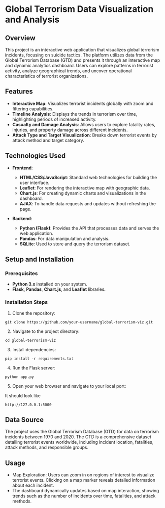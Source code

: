 # Global Terrorism Data Visualization and Analysis

## Overview
This project is an interactive web application that visualizes global terrorism incidents, focusing on suicide tactics. The platform utilizes data from the Global Terrorism Database (GTD) and presents it through an interactive map and dynamic analytics dashboard. Users can explore patterns in terrorist activity, analyze geographical trends, and uncover operational characteristics of terrorist organizations.

## Features
- **Interactive Map**: Visualizes terrorist incidents globally with zoom and filtering capabilities.
- **Timeline Analysis**: Displays the trends in terrorism over time, highlighting periods of increased activity.
- **Casualty and Damage Analysis**: Allows users to explore fatality rates, injuries, and property damage across different incidents.
- **Attack Type and Target Visualization**: Breaks down terrorist events by attack method and target category.

## Technologies Used
- **Frontend**:
  - **HTML/CSS/JavaScript**: Standard web technologies for building the user interface.
  - **Leaflet**: For rendering the interactive map with geographic data.
  - **Chart.js**: For creating dynamic charts and visualizations in the dashboard.
  - **AJAX**: To handle data requests and updates without refreshing the page.
  
- **Backend**:
  - **Python (Flask)**: Provides the API that processes data and serves the web application.
  - **Pandas**: For data manipulation and analysis.
  - **SQLite**: Used to store and query the terrorism dataset.

## Setup and Installation

### Prerequisites
- **Python 3.x** installed on your system.
- **Flask**, **Pandas**, **Chart.js**, and **Leaflet** libraries.
  
### Installation Steps
1. Clone the repository:
   
  ```
  git clone https://github.com/your-username/global-terrorism-viz.git
  ```

2. Navigate to the project directory:
  
  ```
  cd global-terrorism-viz
  ```

3. Install dependencies:

  ```
  pip install -r requirements.txt
  ```

4. Run the Flask server:

  ```
  python app.py
  ```

5. Open your web browser and navigate to your local port:

 It should look like
  ```
  http://127.0.0.1:5000
  ```

## Data Source
The project uses the Global Terrorism Database (GTD) for data on terrorism incidents between 1970 and 2020. The GTD is a comprehensive dataset detailing terrorist events worldwide, including incident location, fatalities, attack methods, and responsible groups.

## Usage
- Map Exploration: Users can zoom in on regions of interest to visualize terrorist events. Clicking on a map marker reveals detailed information about each incident.
- The dashboard dynamically updates based on map interaction, showing trends such as the number of incidents over time, fatalities, and attack methods.

